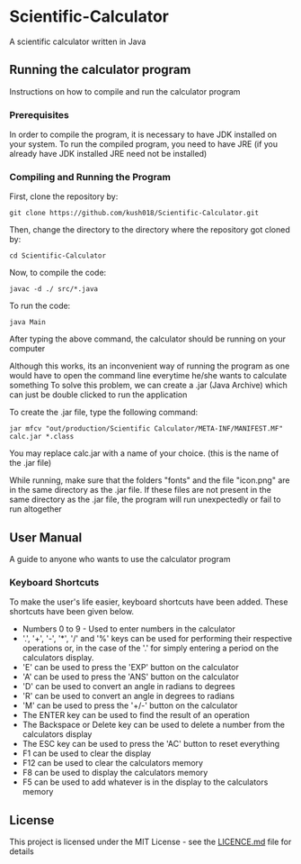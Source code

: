 # Scientific-Calculator
 A scientific calculator written in Java

## Running the calculator program

Instructions on how to compile and run the calculator program

### Prerequisites
In order to compile the program, it is necessary to have JDK installed on your system.
To run the compiled program, you need to have JRE (if you already have JDK installed JRE need not be installed)

### Compiling and Running the Program
First, clone the repository by:

```
git clone https://github.com/kush018/Scientific-Calculator.git
```

Then, change the directory to the directory where the repository got cloned by:

```
cd Scientific-Calculator
```

Now, to compile the code:

```
javac -d ./ src/*.java
```

To run the code:

```
java Main
```

After typing the above command, the calculator should be running on your computer

Although this works, its an inconvenient way of running the program as one would have to open the command line everytime he/she wants to calculate something
To solve this problem, we can create a .jar (Java Archive) which can just be double clicked to run the application

To create the .jar file, type the following command:

```
jar mfcv "out/production/Scientific Calculator/META-INF/MANIFEST.MF" calc.jar *.class
```

You may replace calc.jar with a name of your choice. (this is the name of the .jar file)

While running, make sure that the folders "fonts" and the file "icon.png" are in the same directory as the .jar file.
If these files are not present in the same directory as the .jar file, the program will run unexpectedly or fail to run altogether

## User Manual

A guide to anyone who wants to use the calculator program

### Keyboard Shortcuts

To make the user's life easier, keyboard shortcuts have been added.
These shortcuts have been given below.

- Numbers 0 to 9 - Used to enter numbers in the calculator
- '.', '+', '-', '*', '/' and '%' keys can be used for performing their respective operations or, in the case of the '.' for simply entering a period on the calculators display.
- 'E' can be used to press the 'EXP' button on the calculator
- 'A' can be used to press the 'ANS' button on the calculator
- 'D' can be used to convert an angle in radians to degrees
- 'R' can be used to convert an angle in degrees to radians
- 'M' can be used to press the '+/-' button on the calculator
- The ENTER key can be used to find the result of an operation
- The Backspace or Delete key can be used to delete a number from the calculators display
- The ESC key can be used to press the 'AC' button to reset everything
- F1 can be used to clear the display
- F12 can be used to clear the calculators memory
- F8 can be used to display the calculators memory
- F5 can be used to add whatever is in the display to the calculators memory

## License

This project is licensed under the MIT License - see the [LICENCE.md](LICENSE.md) file for details
